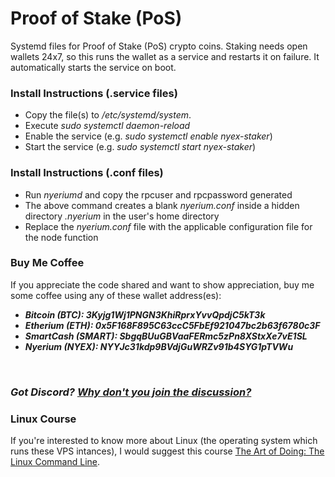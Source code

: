 # Proof of Stake (PoS)
Systemd files for Proof of Stake (PoS) crypto coins. Staking needs open wallets 24x7, so this runs the wallet as a service and restarts it on failure. It automatically starts the service on boot.


### Install Instructions (.service files)
* Copy the file(s) to */etc/systemd/system*.
* Execute *sudo systemctl daemon-reload*
* Enable the service (e.g. *sudo systemctl enable nyex-staker*)
* Start the service (e.g. *sudo systemctl start nyex-staker*)


### Install Instructions (.conf files)
* Run *nyeriumd* and copy the rpcuser and rpcpassword generated
* The above command creates a blank *nyerium.conf* inside a hidden directory *.nyerium* in the user's home directory
* Replace the *nyerium.conf* file with the applicable configuration file for the node function


### Buy Me Coffee
If you appreciate the code shared and want to show appreciation, buy me some coffee using any of these wallet address(es):
* ***Bitcoin (BTC): 3Kyjg1Wj1PNGN3KhiRprxYvvQpdjC5kT3k***
* ***Etherium (ETH): 0x5F168F895C63ccC5FbEf921047bc2b63f6780c3F***
* ***SmartCash (SMART): SbgqBUuGBVaaFERmc5zPn8XStxXe7vE1SL***
* ***Nyerium (NYEX): NYYJc31kdp9BVdjGuWRZv91b4SYG1pTVWu***


&#160;
### *Got Discord? [Why don't you join the discussion?](https://discord.gg/jvMMWNd)*


### Linux Course
If you're interested to know more about Linux (the operating system which runs these VPS intances), I would suggest this course [The Art of Doing: The Linux Command Line](https://bit.ly/2OFwdfO).
